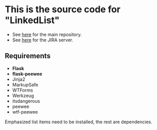 ﻿# This is the source code for "LinkedList"

* See [here](https://bitbucket.org/rthome/softwareengineering) for the main repository.
* See [here](http://193.196.7.46:8080/browse/LIN) for the JIRA server.

## Requirements

* **Flask**
* **flask-peewee**
* Jinja2
* MarkupSafe
* WTForms
* Werkzeug
* itsdangerous
* peewee
* wtf-peewee

Emphasized list items need to be installed, the rest are dependencies.
